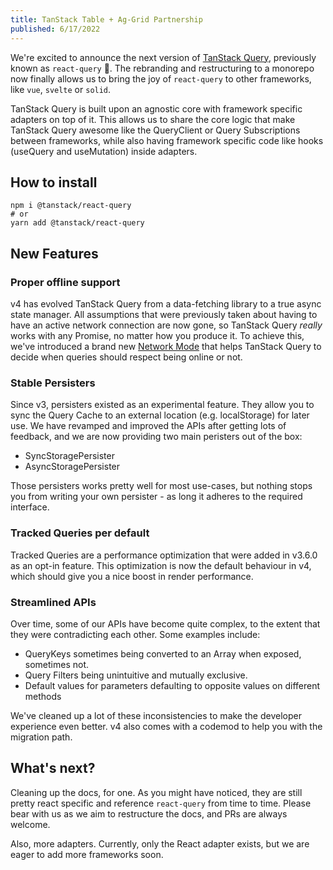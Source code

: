 ```yaml
---
title: TanStack Table + Ag-Grid Partnership
published: 6/17/2022
---
```


We're excited to announce the next version of [TanStack Query](../query/v4), previously known as `react-query` 🎉.
The rebranding and restructuring to a monorepo now finally allows us to bring the joy of `react-query` to other frameworks, like `vue`, `svelte` or `solid`.

TanStack Query is built upon an agnostic core with framework specific adapters on top of it. This allows us to share the core logic that make TanStack Query awesome like the QueryClient or Query Subscriptions between frameworks, while also having framework specific code like hooks (useQuery and useMutation) inside adapters.

## How to install

```
npm i @tanstack/react-query
# or
yarn add @tanstack/react-query
```

## New Features

### Proper offline support

v4 has evolved TanStack Query from a data-fetching library to a true async state manager. All assumptions that were previously taken about having to have an active network connection are now gone, so TanStack Query _really_ works with any Promise, no matter how you produce it.
To achieve this, we've introduced a brand new [Network Mode](../query/v4/docs/guides/network-mode) that helps TanStack Query to decide when queries should respect being online or not.

### Stable Persisters

Since v3, persisters existed as an experimental feature. They allow you to sync the Query Cache to an external location (e.g. localStorage) for later use. We have revamped and improved the APIs after getting lots of feedback, and we are now providing two main peristers out of the box:
- SyncStoragePersister
- AsyncStoragePersister

Those persisters works pretty well for most use-cases, but nothing stops you from writing your own persister - as long it adheres to the required interface.

### Tracked Queries per default

Tracked Queries are a performance optimization that were added in v3.6.0 as an opt-in feature. This optimization is now the default behaviour in v4, which should give you a nice boost in render performance.

### Streamlined APIs

Over time, some of our APIs have become quite complex, to the extent that they were contradicting each other. Some examples include:
- QueryKeys sometimes being converted to an Array when exposed, sometimes not.
- Query Filters being unintuitive and mutually exclusive.
- Default values for parameters defaulting to opposite values on different methods

We've cleaned up a lot of these inconsistencies to make the developer experience even better. v4 also comes with a codemod to help you with the migration path. 

## What's next?

Cleaning up the docs, for one. As you might have noticed, they are still pretty react specific and reference `react-query` from time to time. Please bear with us as we aim to restructure the docs, and PRs are always welcome.

Also, more adapters. Currently, only the React adapter exists, but we are eager to add more frameworks soon.
